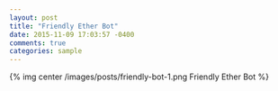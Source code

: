 ```yaml
---
layout: post
title: "Friendly Ether Bot"
date: 2015-11-09 17:03:57 -0400
comments: true
categories: sample
---
```

{% img center /images/posts/friendly-bot-1.png Friendly Ether Bot %}

